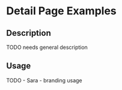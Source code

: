 # Detail Page Examples

## Description
TODO needs general description

## Usage
TODO - Sara - branding usage